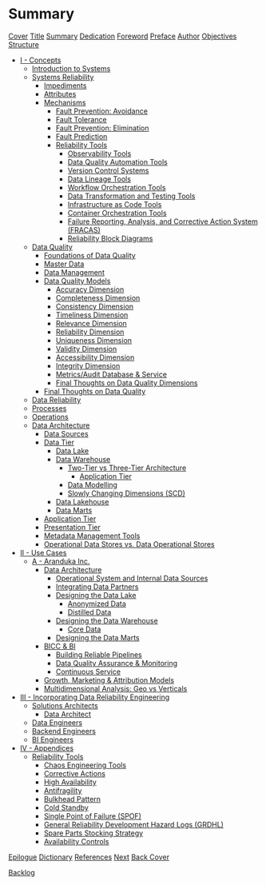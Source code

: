 # Summary
<!-- markdownlint-disable no-empty-links -->
[Cover](./COVER.md)
[Title](./TITLE.md)
[Summary](./SUMMARY.md)
[Dedication](./DEDICATION.md)
[Foreword](./FOREWORD.md)
[Preface](./PREFACE.md)
[Author](./AUTHOR.md)
[Objectives](./OBJECTIVES.md)
[Structure](./STRUCTURE.md)

- [I - Concepts](./CONCEPTS.md)
  - [Introduction to Systems](./concepts/systems_intro.md)
  - [Systems Reliability](./concepts/systems_reliability.md)
    - [Impediments](./concepts/systems-reliability/impediments.md)
    - [Attributes](./concepts/systems-reliability/attributes.md)
    - [Mechanisms](./concepts/systems-reliability/mechanisms.md)
      - [Fault Prevention: Avoidance](./concepts/systems-reliability/fault_prevention_avoidance.md)
      - [Fault Tolerance](./concepts/systems-reliability/fault_tolerance.md)
      - [Fault Prevention: Elimination](./concepts/systems-reliability/fault_prevention_elimination.md)
      - [Fault Prediction](./concepts/systems-reliability/fault_prediction.md)
      - [Reliability Tools](./concepts/systems-reliability/reliability_tools.md)
        - [Observability Tools](./concepts/systems-reliability/observability_tools.md)
        - [Data Quality Automation Tools](./concepts/systems-reliability/data_quality_automation_tools.md)
        - [Version Control Systems](./concepts/systems-reliability/version_control_systems.md)
        - [Data Lineage Tools](./concepts/systems-reliability/data_lineage_tools.md)
        - [Workflow Orchestration Tools](./concepts/systems-reliability/workflow_orchestration_tools.md)
        - [Data Transformation and Testing Tools](./concepts/systems-reliability/data_transformation_tools.md)
        - [Infrastructure as Code Tools](./concepts/systems-reliability/infrastructure_as_code_tools.md)
        - [Container Orchestration Tools](./concepts/systems-reliability/container_orchestration_tools.md)
        - [Failure Reporting, Analysis, and Corrective Action System (FRACAS)](./concepts/systems-reliability/fracas.md)
        - [Reliability Block Diagrams](./concepts/systems-reliability/reliability_block_diagrams.md)
  - [Data Quality](./concepts/data_quality.md)
    - [Foundations of Data Quality](./concepts/data-quality/foundations.md)
    - [Master Data](./concepts/data-quality/master_data.md)
    - [Data Management](./concepts/data-quality/management.md)
    - [Data Quality Models](./concepts/data-quality/models.md)
      - [Accuracy Dimension](./concepts/data-quality/accuracy_dimension.md)
      - [Completeness Dimension](./concepts/data-quality/completeness_dimension.md)
      - [Consistency Dimension](./concepts/data-quality/consistency_dimension.md)
      - [Timeliness Dimension](./concepts/data-quality/timeliness_dimension.md)
      - [Relevance Dimension](./concepts/data-quality/relevance_dimension.md)
      - [Reliability Dimension](./concepts/data-quality/reliability_dimension.md)
      - [Uniqueness Dimension](./concepts/data-quality/uniqueness_dimension.md)
      - [Validity Dimension](./concepts/data-quality/validity_dimension.md)
      - [Accessibility Dimension](./concepts/data-quality/accessibility_dimension.md)
      - [Integrity Dimension](./concepts/data-quality/integrity_dimension.md)
      - [Metrics/Audit Database & Service](./concepts/data-quality/metrics_database.md)
      - [Final Thoughts on Data Quality Dimensions](./concepts/data-quality/dimensions_final_thoughts.md)
    - [Final Thoughts on Data Quality](./concepts/data-quality/final_thoughts.md)
  - [Data Reliability](./concepts/data_relibility.md)
  - [Processes](./concepts/processes.md)
  - [Operations](./concepts/operations.md)
  - [Data Architecture](./concepts/data_architecture.md)
    - [Data Sources](./concepts/data_sources.md)
    - [Data Tier](./concepts/data_tier.md)
      - [Data Lake](./concepts/data_lake.md)
      - [Data Warehouse](./concepts/data_warehouse.md)
        - [Two-Tier vs Three-Tier Architecture](./concepts/data_warehouse_tier_architecture.md)
          - [Application Tier](./concepts/data_warehouse_application_tier.md)
        - [Data Modelling](./concepts/data_modelling.md)
        - [Slowly Changing Dimensions (SCD)](./concepts/data-architecture/slowly_changing_dimensions.md)
      - [Data Lakehouse](./concepts/data_lakehouse.md)
      - [Data Marts](./concepts/data_marts.md)
    - [Application Tier](./concepts/application_tier.md)
    - [Presentation Tier](./concepts/presentation_tier.md)
    - [Metadata Management Tools](./concepts/metadata_management_tools.md)
    - [Operational Data Stores vs. Data Operational Stores](./concepts/data-architecture/operational_data_stores.md)
- [II - Use Cases]()
  - [A - Aranduka Inc.]()
    - [Data Architecture]()
      - [Operational System and Internal Data Sources]()
      - [Integrating Data Partners]()
      - [Designing the Data Lake]()
        - [Anonymized Data]()
        - [Distilled Data]()
      - [Designing the Data Warehouse]()
        - [Core Data]()
      - [Designing the Data Marts]()
    - [BICC & BI]()
      - [Building Reliable Pipelines]()
      - [Data Quality Assurance & Monitoring]()
      - [Continuous Service]()
    - [Growth, Marketing & Attribution Models]()
    - [Multidimensional Analysis: Geo vs Verticals]()
- [III - Incorporating Data Reliability Engineering]()
  - [Solutions Architects]()
    - [Data Architect]()
  - [Data Engineers]()
  - [Backend Engineers]()
  - [BI Engineers]()
- [IV - Appendices]()
  - [Reliability Tools]()
    - [Chaos Engineering Tools](./concepts/systems-reliability/chaos_engineering_tools.md)
    - [Corrective Actions](./concepts/systems-reliability/corrective_actions.md)
    - [High Availability](./concepts/systems-reliability/high_availability.md)
    - [Antifragility](./concepts/systems-reliability/antifragility.md)
    - [Bulkhead Pattern](./concepts/systems-reliability/bulkhead_pattern.md)
    - [Cold Standby](./concepts/systems-reliability/cold_standby.md)
    - [Single Point of Failure (SPOF)](./concepts/systems-reliability/single_point_of_failure.md)
    - [General Reliability Development Hazard Logs (GRDHL)](./concepts/systems-reliability/grdhl.md)
    - [Spare Parts Stocking Strategy](./concepts/systems-reliability/spare_parts_stocking_strategy.md)
    - [Availability Controls](./concepts/systems-reliability/availability_controls.md)

[Epilogue](./EPILOGUE.md)
[Dictionary](./DICTIONARY.md)
[References](./REFERENCES.md)
[Next](./NEXT.md)
[Back Cover](./BACK_COVER.md)

[Backlog](./backlog.md)
<!-- markdownlint-enable no-empty-links -->
